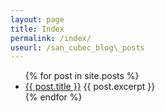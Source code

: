 ```yaml
---
layout: page
title: Index
permalink: /index/
useurl: /san_cubec_blog\_posts
---
```


<ul>
  {% for post in site.posts %}
    <li>
      <a href="{{- post.url | useurl -}}">{{ post.title }}</a>
	  {{ post.excerpt }}
    </li>
  {% endfor %}
</ul>